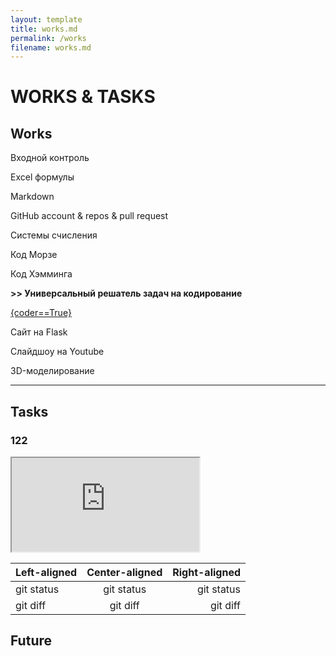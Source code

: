 ```yaml
---
layout: template
title: works.md
permalink: /works
filename: works.md
---
```


<link rel="stylesheet" href="./faq/style.css">

# WORKS & TASKS



## Works

Входной контроль

Excel формулы

Markdown

GitHub account & repos & pull request

Системы счисления

Код Морзе

Код Хэмминга

**>> Универсальный решатель задач на кодирование** 

<a class="iksweb" href="https://hackertyper.net/#" target="_blank"  title="{coder==True}">{coder==True}</a>

Сайт на Flask

Слайдшоу на Youtube

3D-моделирование

---------------------------
## Tasks

### 122

<iframe src="https://docs.google.com/spreadsheets/d/e/2PACX-1vTy8iaa1q949GMJwHeW-xiTKAKMofaiOutlrl0XDo0-H_crAajsdf1fPdpUFb0qdXt5_I6c76kxE2eq/pubhtml?gid=654730593&amp;single=true&amp;widget=true&amp;headers=false"></iframe>

| Left-aligned | Center-aligned | Right-aligned |
| :---         |     :---:      |          ---: |
| git status   | git status     | git status    |
| git diff     | git diff       | git diff      |

## Future

